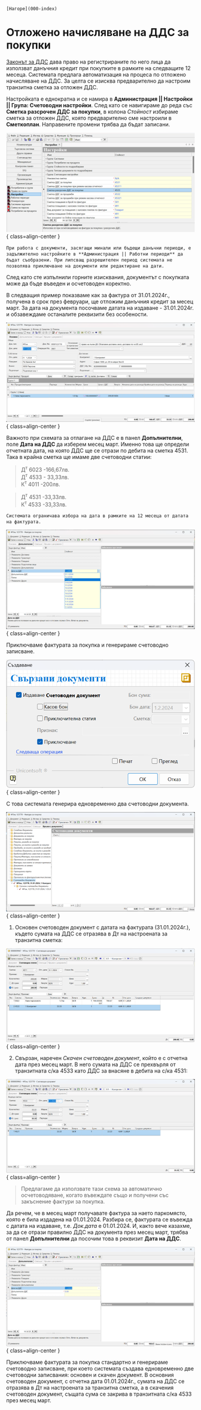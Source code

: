 ```{only} html
[Нагоре](000-index)
```
 
# Отложено начисляване на ДДС за покупки


[Законът за ДДС](https://dv.parliament.bg/DVWeb/showMaterialDV.jsp?idMat=201969) дава право на регистрираните по него лица да използват данъчния кредит при покупките в рамките на следващите 12 месеца. Системата предлага автоматизация на процеса по отложено начисляване на ДДС. За целта се изисква предварително да настроим транзитна сметка за отложен ДДС.

Настройката е еднократна и се намира в **Администрация || Настройки || Група: Счетоводни настройки**. След като се навигираме до реда със **Сметка разсрочен ДДС за покупки**, в колона *Стойност* избираме сметка за отложен ДДС, която предварително сме настроили в **Сметкоплан**. Направените промени трябва да бъдат записани.

![](20240321-vat1.png){ class=align-center }

```{tip}
При работа с документи, засягащи минали или бъдещи данъчни периоди, е задължително настройките в **Администрация || Работни периоди** да бъдат съобразени. При липсващ разрешителен период системата не позволява приключване на документи или редактиране на дати.
```

След като сте изпълнили горните изисквания, документът с покупката може да бъде въведен и осчетоводен коректно.

В следващия пример показваме как за фактура от 31.01.2024г., получена в срок през февруари, ще отложим данъчния кредит за месец март.
За дата на документа посочваме датата на издаване - 31.01.2024г. и обзавеждаме останалите реквизити без особености. 

![](20240321-vat2.png){ class=align-center }

Важното при схемата за отлагане на ДДС е в панел **Допълнителни**, поле **Дата на ДДС** да изберем месец март. Именно това ще определи отчетната дата, на която ДДС ще се отрази по дебита на сметка 4531.  
Така в крайна сметка ще имаме две счетоводни статии:

> Д<sup>т</sup> 6023 -166,67лв.  
> Д<sup>т</sup> 4533 - 33,33лв.  
> К<sup>т</sup> 4011 -200лв.

> Д<sup>т</sup> 4531 -33,33лв.  
> К<sup>т</sup> 4533 -33,33лв.

```{tip}
Системата ограничава избора на дата в рамките на 12 месеца от датата на фактурата.
```

![](20240321-vat3.png){ class=align-center }

Приключваме фактурата за покупка и генерираме счетоводно записване.
  
![](20240321-vat4.png){ class=align-center }
  
С това системата генерира едновременно два счетоводни документа.

![](20240321-vat5.png){ class=align-center }

1. Основен счетоводен документ с датата на фактурата (31.01.2024г.), където сумата на ДДС се отразява в Дт на настроената за транзитна сметка:
  
![](20240321-vat6.png){ class=align-center }
  
2. Свързан, наречен *Скачен счетоводен документ*, който е с отчетна дата през месец март. В него сумата на ДДС се прехвърля от транзитната с/ка 4533 като ДДС за внасяне в дебита на с/ка 4531:
  
![](20240321-vat7.png){ class=align-center }
	
 > Предлагаме да използвате тази схема за автоматично осчетоводяване, когато въвеждате също и получени със закъснение фактури за покупка.

Да речем, че в месец март получавате фактура за наето паркомясто, която е била издадена на 01.01.2024. Разбира се, фактурата се въвежда с датата на издаване, т.е. *Док.дата* е 01.01.2024.
И, както вече казахме, за да се отрази правилно ДДС на документа през месец март, трябва от панел **Допълнителни** да посочим това в реквизит **Дата на ДДС**. 

![](20240321-vat8.png){ class=align-center }
  
Приключваме фактурата за покупка стандартно и генерираме счетоводно записване, при което системата създава едновременно две счетоводни записвания: основен и скачен документ.
В основния счетоводен документ, с отчетна дата 01.01.2024г., сумата на ДДС се отразява в Дт на настроената за транзитна сметка, а в скачения счетоводен документ, същата сума се закрива в транзитната с/ка 4533 през месец март.